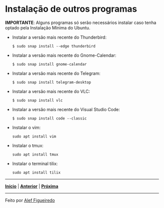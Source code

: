 # Instalação de outros programas


**IMPORTANTE**: Alguns programas só serão necessários instalar caso tenha optado pela Instalação Mínima do Ubuntu.


* Instalar a versão mais recente do Thunderbird:
  ```
  $ sudo snap install --edge thunderbird
  ```

* Instalar a versão mais recente do Gnome-Calendar:
  ```
  $ sudo snap install gnome-calendar
  ```
  
* Instalar a versão mais recente do Telegram:
  ```
  $ sudo snap install telegram-desktop
  ```

* Instalar a versão mais recente do VLC:
  ```
  $ sudo snap install vlc
  ```

* Instalar a versão mais recente do Visual Studio Code:
  ```
  $ sudo snap install code --classic
  ```

* Instalar o vim:
  ```
  sudo apt install vim
  ```

* Instalar o tmux:
  ```
  sudo apt install tmux
  ```
  

* Instalar o terminal tilix:
  ```
  sudo apt install tilix
  ```
  
---

[**Início**](https://github.com/matheusF23/configurations#configura%C3%A7%C3%B5es-p%C3%B3s-instala%C3%A7%C3%A3o-ubuntu) | [**Anterior**](https://github.com/matheusF23/configurations/blob/master/temaFlatRemix.md) | [**Próxima**](https://github.com/matheusF23/configurations/blob/master/ohMyZsh.md)

---

Feito por [Alef Figueiredo](https://github.com/figueiredo-alef)
